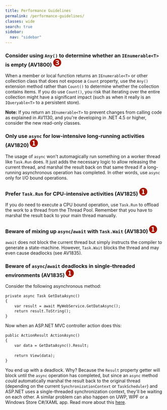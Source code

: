 ```yaml
---
title: Performance Guidelines
permalink: /performance-guidelines/
classes: wide
search: true
sidebar:
  nav: "sidebar"
---
```


### <a name="av1800"></a> Consider using `Any()` to determine whether an `IEnumerable<T>` is empty (AV1800) ![](/assets/images/3.png)
When a member or local function returns an `IEnumerable<T>` or other collection class that does not expose a `Count` property, use the `Any()` extension method rather than `Count()` to determine whether the collection contains items. If you do use `Count()`, you risk that iterating over the entire collection might have a significant impact (such as when it really is an `IQueryable<T>` to a persistent store).

**Note:** If you return an `IEnumerable<T>` to prevent changes from calling code as explained in AV1130, and you're developing in .NET 4.5 or higher, consider the new read-only classes.

### <a name="av1820"></a> Only use `async` for low-intensive long-running activities (AV1820) ![](/assets/images/1.png)
The usage of `async` won't automagically run something on a worker thread like `Task.Run` does. It just adds the necessary logic to allow releasing the current thread, and marshal the result back on that same thread if a long-running asynchronous operation has completed. In other words, use `async` only for I/O bound operations.

### <a name="av1825"></a> Prefer `Task.Run` for CPU-intensive activities (AV1825) ![](/assets/images/1.png)
If you do need to execute a CPU bound operation, use `Task.Run` to offload the work to a thread from the Thread Pool. Remember that you have to marshal the result back to your main thread manually.

### <a name="av1830"></a> Beware of mixing up `async`/`await` with `Task.Wait` (AV1830) ![](/assets/images/1.png)
`await` does not block the current thread but simply instructs the compiler to generate a state-machine. However, `Task.Wait` blocks the thread and may even cause deadlocks (see AV1835).

### <a name="av1835"></a> Beware of `async`/`await` deadlocks in single-threaded environments (AV1835) ![](/assets/images/1.png)
Consider the following asynchronous method:

	private async Task GetDataAsync()
	{
		var result = await MyWebService.GetDataAsync();
		return result.ToString();
	}

Now when an ASP.NET MVC controller action does this:

	public ActionResult ActionAsync()
	{
		var data = GetDataAsync().Result;
		
		return View(data);  
	}

You end up with a deadlock. Why? Because the `Result` property getter will block until the `async` operation has completed, but since an `async` method _could_ automatically marshal the result back to the original thread (depending on the current `SynchronizationContext` or `TaskScheduler`) and ASP.NET uses a single-threaded synchronization context, they'll be waiting on each other. A similar problem can also happen on UWP, WPF or a Windows Store C#/XAML app. Read more about this [here](http://blogs.msdn.com/b/pfxteam/archive/2011/01/13/10115163.aspx).
